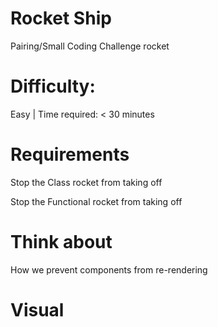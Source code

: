 # Rocket Ship 

Pairing/Small Coding Challenge rocket

# Difficulty: 

Easy | Time required: < 30 minutes

# Requirements

Stop the Class rocket from taking off

Stop the Functional rocket from taking off

# Think about
How we prevent components from re-rendering

# Visual

